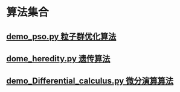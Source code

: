 # 算法集合

## [demo_pso.py 粒子群优化算法](https://github.com/chandlerye/Algorithm-set/blob/main/demo_pso.py)
## [dome_heredity.py  遗传算法](https://github.com/chandlerye/Algorithm-set/blob/main/dome_heredity.py)
## [demo_Differential_calculus.py  微分演算算法](https://github.com/chandlerye/Algorithm-set/blob/main/demo_Differential_calculus.py)

